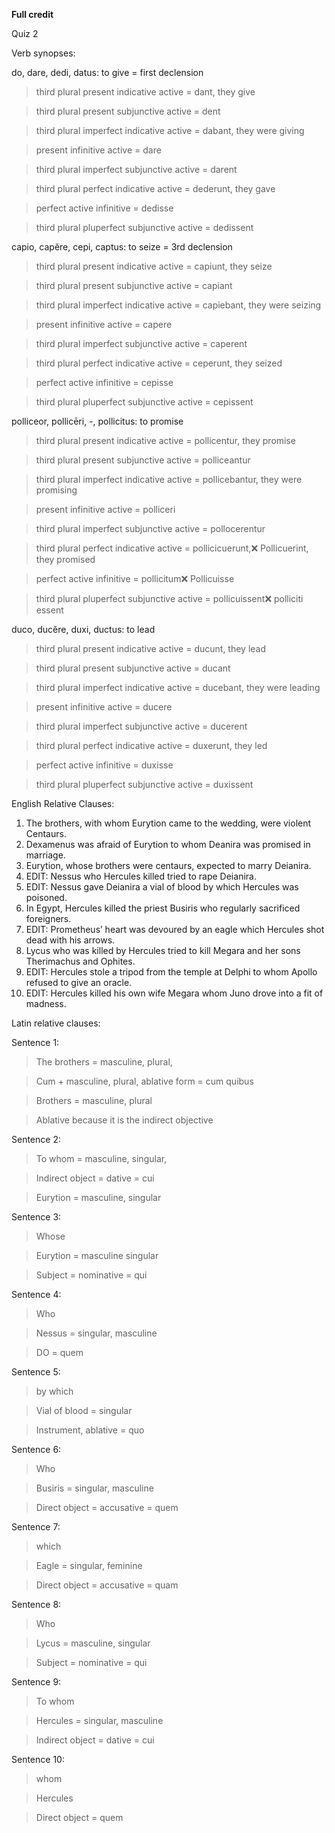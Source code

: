 **Full credit**

Quiz 2

Verb synopses:

do, dare, dedi, datus: to give = first declension

>third plural present indicative active = dant, they give

>third plural present subjunctive active = dent

>third plural imperfect indicative active = dabant, they were giving

>present infinitive active = dare

>third plural imperfect subjunctive active = darent

>third plural perfect indicative active = dederunt, they gave

>perfect active infinitive = dedisse

>third plural pluperfect subjunctive active = dedissent


capio, capĕre, cepi, captus: to seize = 3rd declension

>third plural present indicative active = capiunt, they seize

>third plural present subjunctive active = capiant

>third plural imperfect indicative active = capiebant, they were seizing

>present infinitive active = capere

>third plural imperfect subjunctive active = caperent

>third plural perfect indicative active = ceperunt, they seized

>perfect active infinitive = cepisse

>third plural pluperfect subjunctive active = cepissent


polliceor, pollicēri, -, pollicitus: to promise

>third plural present indicative active = pollicentur, they promise

>third plural present subjunctive active = polliceantur

>third plural imperfect indicative active = pollicebantur, they were promising

>present infinitive active = polliceri

>third plural imperfect subjunctive active = pollocerentur

>third plural perfect indicative active = pollicicuerunt,❌ Pollicuerint, they promised

>perfect active infinitive = pollicitum❌ Pollicuisse 

>third plural pluperfect subjunctive active = pollicuissent❌ polliciti essent 


duco, ducĕre, duxi, ductus: to lead

>third plural present indicative active = ducunt, they lead

>third plural present subjunctive active = ducant

>third plural imperfect indicative active = ducebant, they were leading

>present infinitive active = ducere

>third plural imperfect subjunctive active = ducerent

>third plural perfect indicative active = duxerunt, they led

>perfect active infinitive = duxisse

>third plural pluperfect subjunctive active = duxissent


English Relative Clauses:

1. The brothers, with whom Eurytion came to the wedding, were violent Centaurs.
2. Dexamenus was afraid of Eurytion to whom Deanira was promised in marriage.
3. Eurytion, whose brothers were centaurs, expected to marry Deianira. 
4. EDIT: Nessus who Hercules killed tried to rape Deianira.
5. EDIT: Nessus gave Deianira a vial of blood by which Hercules was poisoned. 
6. In Egypt, Hercules killed the priest Busiris who regularly sacrificed foreigners. 
7. EDIT: Prometheus’ heart was devoured by an eagle which Hercules shot dead with his arrows. 
8. Lycus who was killed by Hercules tried to kill Megara and her sons Therimachus and Ophites. 
9. EDIT: Hercules stole a tripod from the temple at Delphi to whom Apollo refused to give an oracle. 
10. EDIT: Hercules killed his own wife Megara whom Juno drove into a fit of madness. 

Latin relative clauses:

Sentence 1:

>The brothers = masculine, plural, 

>Cum + masculine, plural, ablative form = cum quibus 

>Brothers = masculine, plural

>Ablative because it is the indirect objective

Sentence 2:

>To whom = masculine, singular, 

>Indirect object = dative = cui 

>Eurytion = masculine, singular 


Sentence 3:

>Whose 

>Eurytion = masculine singular

>Subject = nominative = qui 

Sentence 4:

>Who

>Nessus = singular, masculine

>DO = quem 

Sentence 5:

>by which 

>Vial of blood = singular

>Instrument, ablative = quo 

Sentence 6:

>Who

>Busiris = singular, masculine

>Direct object = accusative = quem 

Sentence 7:

>which

>Eagle = singular, feminine 

>Direct object = accusative = quam 

Sentence 8:

>Who

>Lycus = masculine, singular

>Subject = nominative = qui

Sentence 9:

>To whom

>Hercules = singular, masculine

>Indirect object = dative = cui 

Sentence 10:

> whom

>Hercules 

>Direct object = quem
